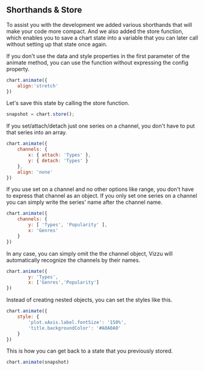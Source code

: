 ## Shorthands & Store

To assist you with the development we added various shorthands that will make 
your code more compact. And we also added the store function, which enables you
to save a chart state into a variable that you can later call without setting up 
that state once again.

If you don't use the data and style properties in the first parameter of the 
animate method, you can use the function without expressing the config property.

```javascript { "title": "When only the config property is used" }
chart.animate({
	align:'stretch'
})
```

Let's save this state by calling the store function. 

```javascript { "title": "Store function" }
snapshot = chart.store();
```

If you set/attach/detach just one series on a channel, you don't have to put that series into an array.

```javascript { "title": "When just one series is used" }
chart.animate({
	channels: {
		x: { attach: 'Types' },
		y: { detach: 'Types' }
	},
	align: 'none'
})
```

If you use set on a channel and no other options like range, you don't have to express that channel as an object. If you only set one series on a channel you can simply write the series' name after the channel name.

```javascript { "title": "When you use set and no other channel options" }
chart.animate({
	channels: {
		y: [ 'Types', 'Popularity' ],
		x: 'Genres'
	}
})
```

In any case, you can simply omit the the channel object, Vizzu will automatically recognize the channels by their names.

```javascript { "title": "You don't have to use the channel object" }
chart.animate({
		y: 'Types',
		x: ['Genres','Popularity']
})
```

Instead of creating nested objects, you can set the styles like this.

```javascript { "title": "Shorthand for styles" }
chart.animate({
	style: { 
		'plot.xAxis.label.fontSize': '150%',
		'title.backgroundColor': '#A0A0A0'  
	}
})
```

This is how you can get back to a state that you previously stored.

```javascript { "title": "Restoring a previously stored state" }
chart.animate(snapshot)
```
